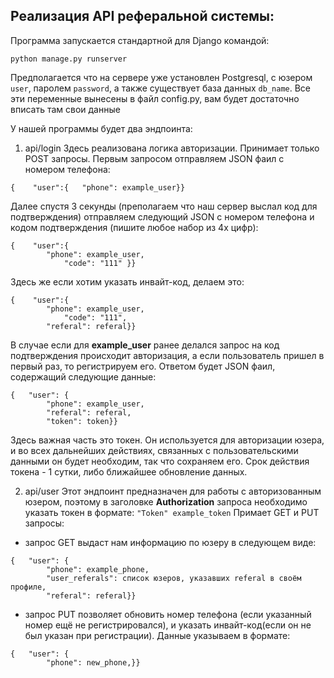 ## Реализация API реферальной системы:

Программа запускается стандартной для Django командой:
```
python manage.py runserver
```

Предполагается что на сервере уже установлен Postgresql, с юзером `user`, паролем `password`,
а также существует база данных `db_name`. Все эти переменные вынесены в файл config.py, вам будет 
достаточно вписать там свои данные

У нашей программы будет два эндпоинта:
1. api/login
Здесь реализована логика авторизации. Принимает только POST запросы.
Первым запросом отправляем JSON фаил с номером телефона:
```
{    "user":{	"phone": example_user}}
```
Далее спустя 3 секунды (преполагаем что наш сервер выслал код для подтверждения)
отправляем следующий JSON с номером телефона и кодом подтверждения (пишите любое набор из 4х цифр):
```
{    "user":{
		"phone": example_user,
        	"code": "111" }}
```
Здесь же если хотим указать инвайт-код, делаем это:
```
{    "user":{
		"phone": example_user,
        	"code": "111",
		"referal": referal}}
```
В случае если для **example_user** ранее делался запрос на код подтверждения происходит авторизация,
а если пользователь пришел в первый раз, то регистрируем его. Ответом будет JSON фаил,
содержащий следующие данные:
```
{   "user": {
        "phone": example_user,
        "referal": referal,
        "token": token}}
```
Здесь важная часть это токен. Он используется для авторизации юзера, и во всех дальнейших действиях,
связанных с пользовательскими данными он будет необходим, так что сохраняем его. Срок действия токена - 1 сутки, либо 
ближайшее обновление данных.

2. api/user
Этот эндпоинт предназначен для работы с авторизованным юзером, поэтому в заголовке **Authorization** запроса необходимо 
указать токен в формате: `"Token" example_token`
Примает GET и PUT запросы:
* запрос GET выдаст нам информацию по юзеру в следующем виде:
```
{   "user": {
        "phone": example_phone,
        "user_referals": список юзеров, указавших referal в своём профиле,
        "referal": referal}}
```
* запрос PUT позволяет обновить номер телефона (если указанный номер ещё не регистрировался),
и указать инвайт-код(если он не был указан при регистрации). Данные указываем в формате:
```
{	"user": {
        "phone": new_phone,}}
```
